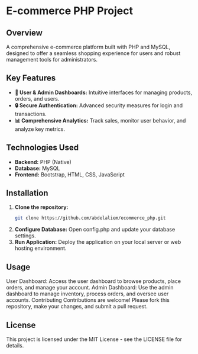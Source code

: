 # E-commerce PHP Project

## Overview
A comprehensive e-commerce platform built with PHP and MySQL, designed to offer a seamless shopping experience for users and robust management tools for administrators.

## Key Features
- **🛒 User & Admin Dashboards:** Intuitive interfaces for managing products, orders, and users.
- **🔒 Secure Authentication:** Advanced security measures for login and transactions.
- **📊 Comprehensive Analytics:** Track sales, monitor user behavior, and analyze key metrics.

## Technologies Used
- **Backend:** PHP (Native)
- **Database:** MySQL
- **Frontend:** Bootstrap, HTML, CSS, JavaScript

## Installation
1. **Clone the repository:**
   ```bash
   git clone https://github.com/abdelaliem/ecommerce_php.git
2. **Configure Database:**
Open config.php and update your database settings.
3. **Run Application:**
Deploy the application on your local server or web hosting environment.

## Usage
User Dashboard: Access the user dashboard to browse products, place orders, and manage your account.
Admin Dashboard: Use the admin dashboard to manage inventory, process orders, and oversee user accounts.
Contributing
Contributions are welcome! Please fork this repository, make your changes, and submit a pull request.

## License
This project is licensed under the MIT License - see the LICENSE file for details.
